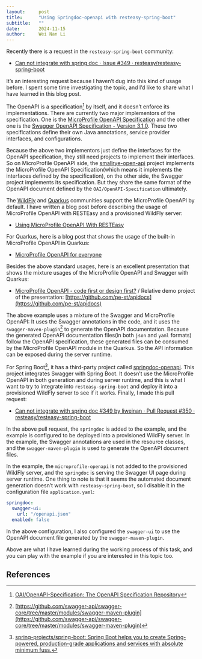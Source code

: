 ```yaml
---
layout:     post
title:      "Using Springdoc-openapi with resteasy-spring-boot"
subtitle:   ""
date:       2024-11-15
author:     Wei Nan Li
---
```


Recently there is a request in the `resteasy-spring-boot` community:

- [Can not integrate with spring doc · Issue \#349 · resteasy/resteasy-spring-boot](https://github.com/resteasy/resteasy-spring-boot/issues/349)

It’s an interesting request because I haven’t dug into this kind of usage before. I spent some time investigating the topic, and I’d like to share what I have learned in this blog post.

The OpenAPI is a specification[^openapi_spec] by itself, and it doesn’t enforce its implementations. There are currently two major implementors of the specification. One is the [MicroProfile OpenAPI Specification](https://download.eclipse.org/microprofile/microprofile-open-api-1.1.2/microprofile-openapi-spec.html) and the other one is the [Swagger OpenAPI Specification - Version 3.1.0](https://swagger.io/specification/). These two specifications define their own Java annotations, service provider interfaces, and configurations.

Because the above two implementors just define the interfaces for the OpenAPI specification, they still need projects to implement their interfaces. So on MicroProfile OpenAPI side, the [smallrye-open-api](https://github.com/smallrye/smallrye-open-api) project implements the MicroProfile OpenAPI Specification(which means it implements the interfaces defined by the specification), on the other side, the Swagger project implements its specification. But they share the same format of the OpenAPI document defined by the `OAI/OpenAPI-Specification` ultimately.

The [WildFly](https://github.com/wildfly/wildfly) and [Quarkus](https://github.com/quarkusio/quarkus) communities support the MicroProfile OpenAPI by default. I have written a blog post before describing the usage of MicroProfile OpenAPI with RESTEasy and a provisioned WildFly server:

- [Using MicroProfile OpenAPI With RESTEasy](https://resteasy.dev/2023/02/20/resteasy-microprofile-openapi/)

For Quarkus,  here is a blog post that shows the usage of the built-in MicroProfile OpenAPI in Quarkus:

- [MicroProfile OpenAPI for everyone](https://quarkus.io/blog/openapi-for-everyone/)

Besides the above standard usages, here is an excellent presentation that shows the mixture usages of the MicroProfile OpenAPI and Swagger with Quarkus:

- [MicroProfile OpenAPI - code first or design first?](https://www.youtube.com/watch?v=vnCuFk1Ayqs) / Relative demo project of the presentation: [https://github.com/pe-st/apidocs](https://github.com/pe-st/apidocs)

The above example uses a mixture of the Swagger and MicroProfile OpenAPI: It uses the Swagger annotations in the code, and it uses the `swagger-maven-plugin`[^swagger-maven-plugin] to generate the OpenAPI documentation. Because the generated OpenAPI documentation files(in both `json` and `yaml` formats) follow the OpenAPI specification, these generated files can be consumed by the MicroProfile OpenAPI module in the Quarkus. So the API information can be exposed during the server runtime.

For Spring Boot[^spring-boot], it has a third-party project called [springdoc-openapi](https://github.com/springdoc/springdoc-openapi). This project integrates Swagger with Spring Boot. It doesn’t use the MicroProfile OpenAPI in both generation and during server runtime, and this is what I want to try to integrate into `resteasy-spring-boot` and deploy it into a provisioned WildFly server to see if it works. Finally, I made this pull request:

- [Can not integrate with spring doc \#349 by liweinan · Pull Request \#350 · resteasy/resteasy-spring-boot](https://github.com/resteasy/resteasy-spring-boot/pull/350)

In the above pull request, the `springdoc` is added to the example, and the example is configured to be deployed into a provisioned WildFly server. In the example, the Swagger annotations are used in the resource classes, and the `swagger-maven-plugin` is used to generate the OpenAPI document files.

In the example, the `microprofile-openapi` is not added to the provisioned WildFly server, and the `springdoc` is serving the Swagger UI page during server runtime. One thing to note is that it seems the automated document generation doesn’t work with `resteasy-spring-boot`, so I disable it in the configuration file `application.yaml`:

```yaml
springdoc:
  swagger-ui:
    url: "/openapi.json"
  enabled: false
```

In the above configuration, I also configured the `swagger-ui` to use the OpenAPI document file generated by the `swagger-maven-plugin`.

Above are what I have learned during the working process of this task, and you can play with the example if you are interested in this topic too.

## References

[^openapi_spec]: [OAI/OpenAPI-Specification: The OpenAPI Specification Repository](https://github.com/OAI/OpenAPI-Specification)
[^swagger-maven-plugin]: [https://github.com/swagger-api/swagger-core/tree/master/modules/swagger-maven-plugin](https://github.com/swagger-api/swagger-core/tree/master/modules/swagger-maven-plugin)
[^spring-boot]: [spring-projects/spring-boot: Spring Boot helps you to create Spring-powered, production-grade applications and services with absolute minimum fuss.](https://github.com/spring-projects/spring-boot)


